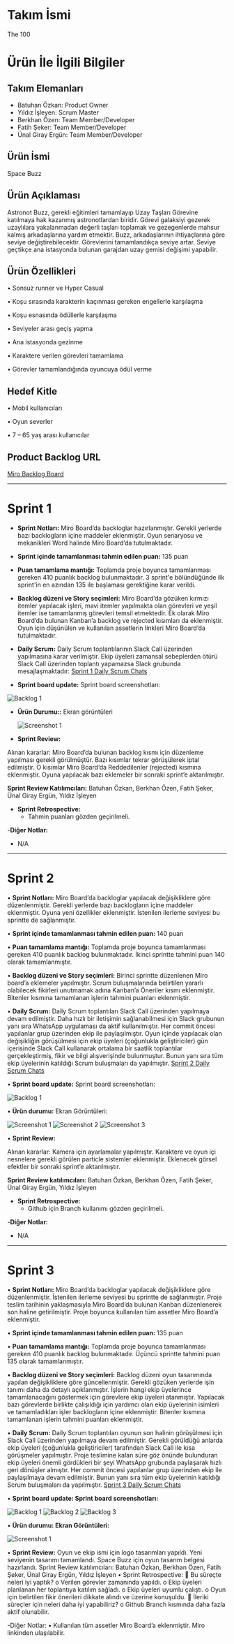 # **Takım İsmi**

The 100

# Ürün İle İlgili Bilgiler

## Takım Elemanları

- Batuhan Özkan: Product Owner
- Yıldız İşleyen: Scrum Master
- Berkhan Özen: Team Member/Developer
- Fatih Şeker: Team Member/Developer
- Ünal Giray Ergün: Team Member/Developer

## Ürün İsmi

Space Buzz

## Ürün Açıklaması

Astronot Buzz, gerekli eğitimleri tamamlayıp Uzay Taşları Görevine katılmaya hak kazanmış astronotlardan biridir. Görevi galaksiyi gezerek uzaylılara yakalanmadan değerli taşları toplamak ve gezegenlerde mahsur kalmış arkadaşlarına yardım etmektir. Buzz, arkadaşlarının ihtiyaçlarına göre seviye değiştirebilecektir. Görevlerini tamamlandıkça seviye artar. Seviye geçtikçe ana istasyonda bulunan garajdan uzay gemisi değişimi yapabilir.

## Ürün Özellikleri

• Sonsuz runner ve Hyper Casual

• Koşu sırasında karakterin kaçınması gereken engellerle karşılaşma

• Koşu esnasında ödüllerle karşılaşma

• Seviyeler arası geçiş yapma

• Ana istasyonda gezinme

• Karaktere verilen görevleri tamamlama

• Görevler tamamlandığında oyuncuya ödül verme

## Hedef Kitle

•	Mobil kullanıcıları

•	Oyun severler

•	7 – 65 yaş arası kullanıcılar

## Product Backlog URL

[Miro Backlog Board](https://miro.com/app/board/uXjVO6UHj8Y=/)

---

# Sprint 1

- **Sprint Notları:** Miro Board’da backloglar hazırlanmıştır. Gerekli yerlerde bazı backlogların içine maddeler eklenmiştir. Oyun senaryosu ve mekanikleri Word halinde Miro Board’da tutulmaktadır.

- **Sprint içinde tamamlanması tahmin edilen puan:** 135 puan

- **Puan tamamlama mantığı:** Toplamda proje boyunca tamamlanması gereken 410 puanlık backlog bulunmaktadır. 3 sprint'e bölündüğünde ilk sprint'in en azından 135 ile başlaması gerektiğine karar verildi.

- **Backlog düzeni ve Story seçimleri:** Miro Board’da gözüken kırmızı itemler yapılacak işleri, mavi itemler yapılmakta olan görevleri ve yeşil itemler ise tamamlanmış görevleri temsil etmektedir. Ek olarak Miro Board’da bulunan Kanban’a backlog ve rejected kısımları da eklenmiştir. Oyun için düşünülen ve kullanılan assetlerin linkleri Miro Board’da tutulmaktadır.

- **Daily Scrum:** Daily Scrum toplantılarının Slack Call üzerinden yapılmasına karar verilmiştir. Ekip üyeleri zamansal sebeplerden ötürü Slack Call üzerinden toplantı yapamazsa Slack grubunda mesajlaşmaktadır: [Sprint 1 Daily Scrum Chats](https://github.com/berkhanozen/The-100/blob/main/ProjectManagement/Sprint1_Documents/ScrumToplantilari.docx?raw=true)

- **Sprint board update:** Sprint board screenshotları:

![Backlog 1](https://raw.githubusercontent.com/berkhanozen/The-100/main/ProjectManagement/Sprint1_Documents/backlog1.PNG) 

- **Ürün Durumu::** Ekran görüntüleri

  ![Screenshot 1](https://github.com/berkhanozen/The-100/blob/main/ProjectManagement/Sprint1_Documents/product1.png?raw=true)

- **Sprint Review:**

Alınan kararlar: Miro Board’da bulunan backlog kısmı için düzenleme yapılması gerekli görülmüştür. Bazı kısımlar tekrar görüşülerek iptal edilmiştir. O kısımlar Miro Board’da Reddedilenler (rejected) kısmına eklenmiştir. Oyuna yapılacak bazı eklemeler bir sonraki sprint’e aktarılmıştır. 

**Sprint Review Katılımcıları:** Batuhan Özkan, Berkhan Özen, Fatih Şeker, Ünal Giray Ergün, Yıldız İşleyen

- **Sprint Retrospective:**
  - Tahmin puanları gözden geçirilmeli.

-**Diğer Notlar:**
- N/A

---

# Sprint 2

•	**Sprint Notları:** Miro Board’da backloglar yapılacak değişikliklere göre düzenlenmiştir. Gerekli yerlerde bazı backlogların içine maddeler eklenmiştir. Oyuna yeni özellikler eklenmiştir. İstenilen ilerleme seviyesi bu sprintte de sağlanmıştır.

•	**Sprint içinde tamamlanması tahmin edilen puan:** 140 puan

•	**Puan tamamlama mantığı:** Toplamda proje boyunca tamamlanması gereken 410 puanlık backlog bulunmaktadır. İkinci sprintte tahmini puan 140 olarak tamamlanmıştır. 

• **Backlog düzeni ve Story seçimleri:** Birinci sprintte düzenlenen Miro board’a eklemeler yapılmıştır. Scrum buluşmalarında belirtilen yararlı olabilecek fikirleri unutmamak adına Kanban’a Öneriler kısmı eklenmiştir. Bitenler kısmına tamamlanan işlerin tahmini puanları eklenmiştir.

•	**Daily Scrum:** Daily Scrum toplantıları Slack Call üzerinden yapılmaya devam edilmiştir. Daha hızlı bir iletişimin sağlanabilmesi için Slack grubunun yanı sıra WhatsApp uygulaması da aktif kullanılmıştır. Her commit öncesi yapılanlar grup üzerinden ekip ile paylaşılmıştır. Oyun içinde yapılacak olan değişikliğin görüşülmesi için ekip üyeleri (çoğunlukla geliştiriciler) gün içerisinde Slack Call kullanarak ortalama bir saatlik toplantılar gerçekleştirmiş, fikir ve bilgi alışverişinde bulunmuştur. Bunun yanı sıra tüm ekip üyelerinin katıldığı Scrum buluşmaları da yapılmıştır. [Sprint 2 Daily Scrum Chats](https://github.com/berkhanozen/The-100/blob/main/ProjectManagement/Sprint2_Documents/ScrumToplantilari.docx?raw=true)

•	**Sprint board update:** Sprint board screenshotları:

![Backlog 1](https://raw.githubusercontent.com/berkhanozen/The-100/main/ProjectManagement/Sprint2_Documents/backlog1.PNG) 
 
• **Ürün durumu:** Ekran Görüntüleri:

![Screenshot 1](https://github.com/berkhanozen/The-100/blob/main/ProjectManagement/Sprint2_Documents/product1.PNG?raw=true)
![Screenshot 2](https://github.com/berkhanozen/The-100/blob/main/ProjectManagement/Sprint2_Documents/product2.PNG?raw=true)
![Screenshot 3](https://github.com/berkhanozen/The-100/blob/main/ProjectManagement/Sprint2_Documents/product_base.PNG?raw=true)
     
•	**Sprint Review:** 

Alınan kararlar: Kamera için ayarlamalar yapılmıştır. Karaktere ve oyun içi nesnelere gerekli görülen particle sistemler eklenmiştir. Eklenecek görsel efektler bir sonraki sprint’e aktarılmıştır.

**Sprint Review katılımcıları:** Batuhan Özkan, Berkhan Özen, Fatih Şeker, Ünal Giray Ergün, Yıldız İşleyen

- **Sprint Retrospective:**
  - Github için Branch kullanımı gözden geçirilmeli.
  
-**Diğer Notlar:**
- N/A

---

# Sprint 3

•	**Sprint Notları:** Miro Board’da backloglar yapılacak değişikliklere göre düzenlenmiştir. İstenilen ilerleme seviyesi bu sprintte de sağlanmıştır. Proje teslim tarihinin yaklaşmasıyla Miro Board’da bulunan Kanban düzenlenerek son haline getirilmiştir. Proje boyunca kullanılan tüm assetler Miro Board’a eklenmiştir.

•	**Sprint içinde tamamlanması tahmin edilen puan:** 135 puan

•	**Puan tamamlama mantığı:** Toplamda proje boyunca tamamlanması gereken 410 puanlık backlog bulunmaktadır. Üçüncü sprintte tahmini puan 135 olarak tamamlanmıştır. 

•	**Backlog düzeni ve Story seçimleri:** Backlog düzeni oyun tasarımında yapılan değişikliklere göre güncellenmiştir. Gerekli gözüken yerlerde işin tanımı daha da detaylı açıklanmıştır. İşlerin hangi ekip üyelerince tamamlanacağını göstermek için görevlere ekip üyeleri atanmıştır. Yapılacak bazı görevlerde birlikte çalışıldığı için yardımcı olan ekip üyelerinin isimleri ve tamamladıkları işler backlogların içine eklenmiştir. Bitenler kısmına tamamlanan işlerin tahmini puanları eklenmiştir. 

•	**Daily Scrum:** Daily Scrum toplantıları oyunun son halinin görüşülmesi için Slack Call üzerinden yapılmaya devam edilmiştir. Gerekli görüldüğü anlarda ekip üyeleri (çoğunlukla geliştiriciler) tarafından Slack Call ile kısa görüşmeler yapılmıştır. Proje teslimine kalan süre göz önünde bulunduran ekip üyeleri önemli gördükleri bir şeyi WhatsApp grubunda paylaşarak hızlı geri dönüşler almıştır. Her commit öncesi yapılanlar grup üzerinden ekip ile paylaşılmaya devam edilmiştir. Bunun yanı sıra tüm ekip üyelerinin katıldığı Scrum buluşmaları da yapılmıştır. [Sprint 3 Daily Scrum Chats](https://github.com/berkhanozen/The-100/blob/main/ProjectManagement/Sprint3_Documents/ScrumToplantilari.docx?raw=true)

•	**Sprint board update: Sprint board screenshotları:**

![Backlog 1](https://raw.githubusercontent.com/berkhanozen/The-100/main/ProjectManagement/Sprint3_Documents/backlog1.PNG)
![Backlog 2](https://raw.githubusercontent.com/berkhanozen/The-100/main/ProjectManagement/Sprint3_Documents/backlog2.PNG) 
![Backlog 3](https://raw.githubusercontent.com/berkhanozen/The-100/main/ProjectManagement/Sprint3_Documents/backlog3.PNG) 

•	**Ürün durumu: Ekran Görüntüleri:** 

![Screenshot 1](https://github.com/berkhanozen/The-100/blob/main/ProjectManagement/Sprint3_Documents/main.PNG?raw=true)

•	**Sprint Review:** 
Oyun ve ekip ismi için logo tasarımları yapıldı. Yeni seviyenin tasarımı tamamlandı. Space Buzz için oyun tasarım belgesi hazırlandı. 
Sprint Review katılımcıları: Batuhan Özkan, Berkhan Özen, Fatih Şeker, Ünal Giray Ergün, Yıldız İşleyen
•	Sprint Retrospective:
  	Bu süreçte neleri iyi yaptık?
    o	Verilen görevler zamanında yapıldı.
    o	Ekip üyeleri planlanan her toplantıya katılım sağladı.
    o	Ekip üyeleri uyumlu çalıştı.
    o	Oyun için belirtilen fikir önerileri dikkate alındı ve üzerine konuşuldu.
  	İleriki süreçler için neleri daha iyi yapabiliriz?
    o	Github Branch kısmında daha fazla aktif olunabilir.

-Diğer Notlar:
  •	Kullanılan tüm assetler Miro Board’a eklenmiştir. Miro linkinden ulaşılabilir.
